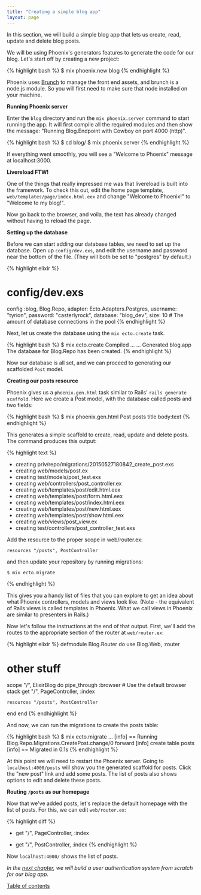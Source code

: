 ```yaml
---
title: "Creating a simple blog app"
layout: page
---
```


In this section,
we will build a simple blog app
that lets us
create, read, update and delete
blog posts.

We will be using
Phoenix's generators features
to generate the code
for our blog.
Let's start off by creating a new project:

{% highlight bash %}
$ mix phoenix.new blog
{% endhighlight %}

Phoenix uses [Brunch](http://brunch.io/)
to manage the front end assets,
and brunch is a node.js module.
So you will first need to make sure
that node installed on your machine.

**Running Phoenix server**

Enter the `blog` directory
and run the `mix phoenix.server` command
to start running the app.
It will first compile
all the required modules
and then show the message:
"Running Blog.Endpoint with Cowboy on port 4000 (http)".

{% highlight bash %}
$ cd blog/
$ mix phoenix.server
{% endhighlight %}

If everything went smoothly,
you will see a "Welcome to Phoenix"
message at localhost:3000.

**Livereload FTW!**

One of the things that really impressed me
was that livereload is built into the framework.
To check this out,
edit the home page template,
`web/templates/page/index.html.eex`
and change "Welcome to Phoenix!" to
"Welcome to my blog!".

Now go back to the browser,
and voila, the text has already changed
without having to reload the page.

**Setting up the database**

Before we can start
adding our database tables,
we need to set up the database.
Open up `config/dev.exs`,
and edit the username and password
near the bottom of the file.
(They will both be set
to "postgres" by default.)

{% highlight elixir %}
# config/dev.exs
config :blog, Blog.Repo,
  adapter: Ecto.Adapters.Postgres,
  username: "tyrion",
  password: "casterlyrock",
  database: "blog_dev",
  size: 10 # The amount of database connections in the pool
{% endhighlight %}

Next, let us create the database
using the `mix ecto.create` task.

{% highlight bash %}
$ mix ecto.create
Compiled ...
...
Generated blog.app
The database for Blog.Repo has been created.
{% endhighlight %}

Now our database is all set,
and we can proceed to
generating our scaffolded `Post` model.

**Creating our posts resource**

Phoenix gives us a `phoenix.gen.html` task
similar to Rails' `rails generate scaffold`.
Here we create a Post model,
with the database called posts
and two fields:

{% highlight bash %}
$ mix phoenix.gen.html Post posts title body:text
{% endhighlight %}

This generates a simple scaffold
to create, read, update and delete posts.
The command produces this output:

{% highlight text %}
* creating priv/repo/migrations/20150527180842_create_post.exs
* creating web/models/post.ex
* creating test/models/post_test.exs
* creating web/controllers/post_controller.ex
* creating web/templates/post/edit.html.eex
* creating web/templates/post/form.html.eex
* creating web/templates/post/index.html.eex
* creating web/templates/post/new.html.eex
* creating web/templates/post/show.html.eex
* creating web/views/post_view.ex
* creating test/controllers/post_controller_test.exs

Add the resource to the proper scope in web/router.ex:

    resources "/posts", PostController

and then update your repository by running migrations:

    $ mix ecto.migrate
{% endhighlight %}

This gives you a handy list of files
that you can explore to get an idea about
what Phoenix controllers, models and views look like.
(Note - the equivalent of Rails views
is called templates in Phoenix.
What we call views in Phoenix
are similar to presenters in Rails.)

Now let's follow the instructions
at the end of that output.
First, we'll add the routes
to the appropriate section of the router
at `web/router.ex`:

{% highlight elixir %}
defmodule Blog.Router do
  use Blog.Web, :router

  # other stuff

  scope "/", ElixirBlog do
    pipe_through :browser # Use the default browser stack
    get "/", PageController, :index

    resources "/posts", PostController
  end
end
{% endhighlight %}

And now,
we can run the migrations
to create the posts table:

{% highlight bash %}
$ mix ecto.migrate
...
[info] == Running Blog.Repo.Migrations.CreatePost.change/0 forward
[info] create table posts
[info] == Migrated in 0.1s
{% endhighlight %}

At this point we will need to
restart the Phoenix server.
Going to `localhost:4000/posts`
will show you the generated scaffold for posts.
Click the "new post" link and add some posts.
The list of posts also shows options
to edit and delete these posts.

**Routing `/posts` as our homepage**

Now that we've added posts,
let's replace the default homepage
with the list of posts.
For this, we can edit `web/router.ex`:

{% highlight diff %}
- get "/", PageController, :index
+ get "/", PostController, :index
{% endhighlight %}

Now `localhost:4000/` shows the list of posts.

*In the
[next chapter](/notes/phoenix/authentication/),
we will build a user authentication system
from scratch for our blog app.*

[Table of contents](/notes/phoenix/)
